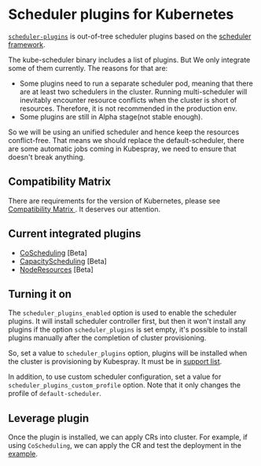 # Scheduler plugins for Kubernetes

[`scheduler-plugins`](https://github.com/kubernetes-sigs/scheduler-plugins) is out-of-tree scheduler plugins based on the [scheduler framework](https://kubernetes.io/docs/concepts/scheduling-eviction/scheduling-framework/).

The kube-scheduler binary includes a list of plugins. But We only integrate some of them currently. The reasons for that are:

- Some plugins need to run a separate scheduler pod, meaning that there are at least two schedulers in the cluster. Running multi-scheduler will inevitably encounter resource conflicts when the cluster is short of resources. Therefore, it is not recommended in the production env.  
- Some plugins are still in Alpha stage(not stable enough).

So we will be using an unified scheduler and hence keep the resources conflict-free. That means we should replace the default-scheduler, there are some automatic jobs coming in Kubespray, we need to ensure that doesn't break anything.

## Compatibility Matrix

There are requirements for the version of Kubernetes, please see [Compatibility Matrix
](https://github.com/kubernetes-sigs/scheduler-plugins/tree/master?tab=readme-ov-file#compatibility-matrix). It deserves our attention.

## Current integrated plugins

- [CoScheduling](https://github.com/kubernetes-sigs/scheduler-plugins/tree/master/pkg/coscheduling) [Beta]
- [CapacityScheduling](https://github.com/kubernetes-sigs/scheduler-plugins/tree/master/pkg/capacityscheduling) [Beta]
- [NodeResources](https://github.com/kubernetes-sigs/scheduler-plugins/tree/master/pkg/noderesources) [Beta]

## Turning it on

  The `scheduler_plugins_enabled` option is used to enable the scheduler plugins. It will install scheduler controller first, but then it won't install any plugins if the option `scheduler_plugins` is set empty, it's possible to install plugins manually after the completion of cluster provisioning.

  So, set a value to `scheduler_plugins` option, plugins will be installed when the cluster is provisioning by Kubespray. It must be in [support list](#current-integrated-plugins).

  In addition, to use custom scheduler configuration, set a value for `scheduler_plugins_custom_profile` option. Note that it only changes the profile of `default-scheduler`.

## Leverage plugin

  Once the plugin is installed, we can apply CRs into cluster. For example, if using `CoScheduling`, we can apply the CR and test the deployment in the [example](https://github.com/kubernetes-sigs/scheduler-plugins/blob/master/doc/install.md#test-coscheduling).
